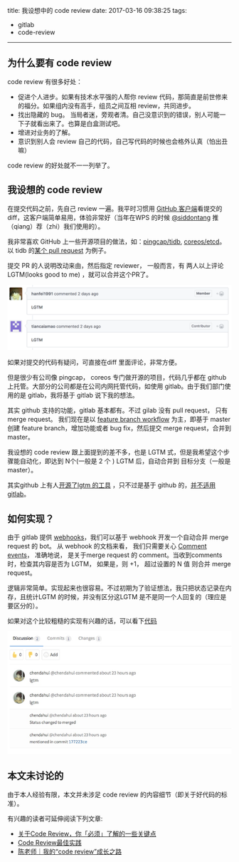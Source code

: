 title: 我设想中的 code review
date: 2017-03-16 09:38:25
tags:
- gitlab
- code-review
---

## 为什么要有 code review

code review  有很多好处：

- 促进个人进步。如果有技术水平强的人帮你 review 代码，那简直是前世修来的福分。如果组内没有高手，组员之间互相 review，共同进步。
- 找出隐藏的 bug。 当局者迷，旁观者清。自己没意识到的错误，别人可能一下子就看出来了。也算是白盒测试吧。
- 增进对业务的了解。
- 意识到别人会 review 自己的代码，自己写代码的时候也会格外认真（怕出丑嘛）

code review 的好处就不一一列举了。


## 我设想的 code review

在提交代码之前，先自己 review 一遍。我平时习惯用 [GitHub 客户端](https://desktop.github.com)看提交的 diff，这客户端简单易用，体验非常好（当年在WPS 的时候 [@siddontang](https://github.com/siddontang) 推（qiang）荐（zhi）我们使用的）。

我非常喜欢 GitHub 上一些开源项目的做法，如：[pingcap/tidb](https://github.com/pingcap/tidb), [coreos/etcd](https://github.com/coreos/etcd)。以 tidb 的[某个 pull request](https://github.com/pingcap/tidb/pull/2806) 为例子。 

提交 PR 的人说明改动来由，然后指定 reviewer， 一般而言，有 两人以上评论 LGTM(looks good to me) ，就可以合并这个PR了。

![6E20CD72-EF3A-4087-8B94-17B92CA550A2](/images/6E20CD72-EF3A-4087-8B94-17B92CA550A2.png)


如果对提交的代码有疑问，可直接在diff 里面评论，非常方便。

但是很少有公司像 pingcap， coreos 专门做开源的项目，代码几乎都在 github 上托管。大部分的公司都是在公司内网托管代码，如使用 gitlab。由于我们部门使用的是 gitlab，我将基于 gitlab 说下我的想法。

其实 github 支持的功能，gitlab 基本都有。不过 gilab 没有 pull request， 只有 merge request。 我们现在是以 [feature branch workflow](https://docs.gitlab.com/ee/workflow/workflow.html) 为主，即基于 master 创建 feature branch，增加功能或者 bug fix，然后提交 merge request，合并到 master。

我设想的 code review 跟上面提到的差不多，也是 LGTM 式，但是我希望这个步骤能自动化，即达到 N个(一般是 2 个 ) LGTM 后，自动合并到 目标分支（一般是 master）。

其实github 上有人[开源了lgtm 的工具](https://github.com/lgtmco/lgtm) ，只不过是基于 github 的，[并不适用 gitlab](https://github.com/lgtmco/lgtm/issues/48)。

## 如何实现？

由于 gitlab 提供 [webhooks](https://docs.gitlab.com/ce/user/project/integrations/webhooks.html#webhooks)，我们可以基于 webhook 开发一个自动合并 merge request 的 bot。 
从 webhook 的文档来看， 我们只需要关心 [Comment events](https://docs.gitlab.com/ce/user/project/integrations/webhooks.html#comment-events)， 准确地说， 是关于merge request 的 comment。当收到comments 时，检查其内容是否为 LGTM， 如果是，则 +1， 超过设置的 N 值 则合并 merge  request。

逻辑非常简单。实现起来也很容易。不过初期为了验证想法，我只把状态记录在内存，且统计LGTM 的时候，并没有区分这LGTM 是不是同一个人回复的（理应是要区分的）。

如果对这个比较粗糙的实现有兴趣的话，可以看下[代码](https://github.com/holys/lgtm-gitlab)

![](/images/14896292287686.jpg)


##  本文未讨论的

由于本人经验有限，本文并未涉足 code review 的内容细节（即关于好代码的标准）。

有兴趣的读者可延伸阅读下列文章:

- [关于Code Review，你「必须」了解的一些关键点](http://mp.weixin.qq.com/s?__biz=MjM5MDE0Mjc4MA==&mid=2650994555&idx=1&sn=b196e2dfb293ec7829523011316a7e06&scene=0#wechat_redirect)
- [Code Review最佳实践](http://mp.weixin.qq.com/s?__biz=MzIwMTQwNTA3Nw==&mid=400946871&idx=1&sn=5a125337833768d705f9d87ba8cd9fff&scene=0#wechat_redirect)
- [陈老师｜我的“code review”成长之路](http://mp.weixin.qq.com/s?__biz=MjM5ODIzNDQ3Mw==&mid=2649966104&idx=1&sn=2e9a184beb676cb8687c0bed024fdd62&scene=0#wechat_redirect)

